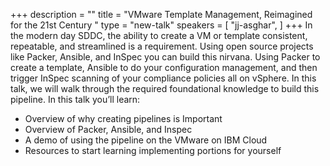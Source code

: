 +++
description = ""
title = "VMware Template Management, Reimagined for the 21st Century "
type = "new-talk"
speakers = [
        "jj-asghar",
]
+++
In the modern day SDDC, the ability to create a VM or template consistent, repeatable, and streamlined is a requirement. Using open source projects like Packer, Ansible, and InSpec you can build this nirvana. Using Packer to create a template, Ansible to do your configuration management, and then trigger InSpec scanning of your compliance policies all on vSphere. In this talk, we will walk through the required foundational knowledge to build this pipeline. In this talk you’ll learn:

* Overview of why creating pipelines is Important
* Overview of Packer, Ansible, and Inspec
* A demo of using the pipeline on the VMware on IBM Cloud
* Resources to start learning implementing portions for yourself